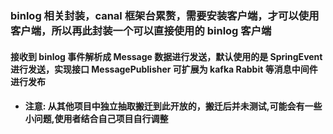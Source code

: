 ### binlog 相关封装，canal 框架台累赘，需要安装客户端，才可以使用客户端，所以再此封装一个可以直接使用的 binlog 客户端
#### 接收到 binlog 事件解析成 Message 数据进行发送，默认使用的是 SpringEvent 进行发送，实现接口 MessagePublisher 可扩展为 kafka Rabbit 等消息中间件进行发布


* #### **注意: 从其他项目中独立抽取搬迁到此开放的，搬迁后并未测试,可能会有一些小问题,使用者结合自己项目自行调整**